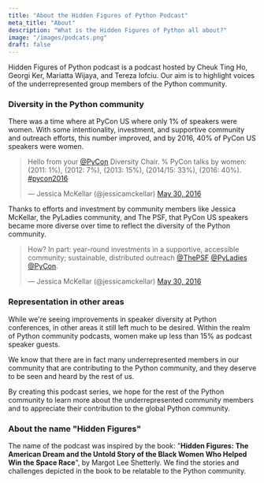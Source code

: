 ```yaml
---
title: "About the Hidden Figures of Python Podcast"
meta_title: "About"
description: "What is the Hidden Figures of Python all about?"
image: "/images/podcats.png"
draft: false
---
```


Hidden Figures of Python podcast is a podcast hosted by Cheuk Ting Ho, Georgi Ker, 
Mariatta Wijaya, and Tereza Iofciu. Our aim is to highlight
voices of the underrepresented group members of the Python community.

### Diversity in the Python community

There was a time where at PyCon US where only 1% of speakers were women.
With some intentionality, investment, and supportive community and outreach
efforts, this number improved, and by 2016, 40% of PyCon US speakers were women.

<blockquote class="twitter-tweet"><p lang="en" dir="ltr">Hello from your <a href="https://twitter.com/pycon?ref_src=twsrc%5Etfw">@PyCon</a> Diversity Chair. % PyCon talks by women: (2011: 1%), (2012: 7%), (2013: 15%), (2014/15: 33%), (2016: 40%). <a href="https://twitter.com/hashtag/pycon2016?src=hash&amp;ref_src=twsrc%5Etfw">#pycon2016</a></p>&mdash; Jessica McKellar (@jessicamckellar) <a href="https://twitter.com/jessicamckellar/status/737299461563502595?ref_src=twsrc%5Etfw">May 30, 2016</a></blockquote> <script async src="https://platform.twitter.com/widgets.js" charset="utf-8"></script>

Thanks to efforts and investment by community members like Jessica McKellar,
the PyLadies community, and The PSF, that PyCon US speakers became more diverse
over time to reflect the diversity of the Python community.

<blockquote class="twitter-tweet" data-conversation="none"><p lang="en" dir="ltr">How? In part: year-round investments in a supportive, accessible community; sustainable, distributed outreach <a href="https://twitter.com/ThePSF?ref_src=twsrc%5Etfw">@ThePSF</a> <a href="https://twitter.com/pyladies?ref_src=twsrc%5Etfw">@PyLadies</a> <a href="https://twitter.com/pycon?ref_src=twsrc%5Etfw">@PyCon</a>.</p>&mdash; Jessica McKellar (@jessicamckellar) <a href="https://twitter.com/jessicamckellar/status/737299558468718593?ref_src=twsrc%5Etfw">May 30, 2016</a></blockquote> <script async src="https://platform.twitter.com/widgets.js" charset="utf-8"></script>


### Representation in other areas

While we're seeing improvements in speaker diversity at Python conferences,
in other areas it still left much to be desired. Within the realm of Python
community podcasts, women make up less than 15% as podcast speaker guests.

We know that there are in fact many underrepresented members in our community
that are contributing to the Python community, and they deserve to be seen and
heard by the rest of us.

By creating this podcast series, we hope for the rest of the Python community
to learn more about the underrepresented community members and to appreciate
their contribution to the global Python community.

### About the name "Hidden Figures"

The name of the podcast was inspired by the book: "**Hidden Figures:
The American Dream and the Untold Story of the Black Women Who Helped Win the
Space Race**", by Margot Lee Shetterly. We find the stories and challenges depicted
in the book to be relatable to the Python community.
